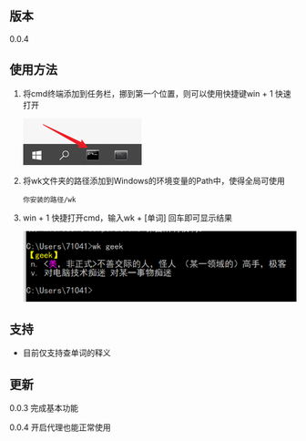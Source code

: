## 版本

0.0.4

## 使用方法

1. 将cmd终端添加到任务栏，挪到第一个位置，则可以使用快捷键win + 1 快速打开

   ![](./img/1.png)

2. 将wk文件夹的路径添加到Windows的环境变量的Path中，使得全局可使用

   ```shell
   你安装的路径/wk
   ```

3. win + 1 快捷打开cmd，输入wk + [单词] 回车即可显示结果

   ![](./img/2.png)

## 支持

- 目前仅支持查单词的释义

## 更新

0.0.3 完成基本功能

0.0.4 开启代理也能正常使用
